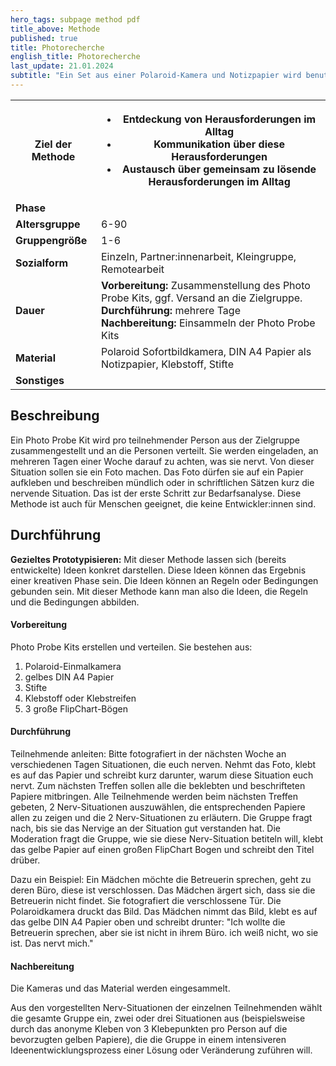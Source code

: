```yaml
---
hero_tags: subpage method pdf
title_above: Methode
published: true
title: Photorecherche
english_title: Photorecherche
last_update: 21.01.2024
subtitle: "Ein Set aus einer Polaroid-Kamera und Notizpapier wird benutzt, um im Alltag nervige Situationen zu fotografieren und zu beschreiben. Das Sofortbild wird auf das Papier aufgeklebt und die nervige Situation darauf beschrieben."
---
```


<table class="tb">
    <tr>
        <th><strong>Ziel der Methode</strong></th>
        <th>

- Entdeckung von Herausforderungen im Alltag
- Kommunikation über diese Herausforderungen  
- Austausch über gemeinsam zu lösende Herausforderungen im Alltag


</th>
    </tr>
    <tr>
      <td><strong>Phase</strong></td>
      <td></td>
    </tr>
    <tr>
      <td><strong>Altersgruppe</strong></td>
      <td>6-90</td>
    </tr>
    <tr>
      <td><strong>Gruppengröße</strong></td>
      <td>1-6</td>
    </tr>
    <tr>
      <td><strong>Sozialform</strong></td>
      <td>Einzeln, Partner:innenarbeit, Kleingruppe, Remotearbeit</td>
    </tr>
    <tr>
      <td><strong>Dauer</strong></td>
      <td>
      <strong>Vorbereitung:</strong> Zusammenstellung des Photo Probe Kits, ggf. Versand an die Zielgruppe. <br>
      <strong>Durchführung:</strong> mehrere Tage<br>
      <strong>Nachbereitung:</strong> Einsammeln der Photo Probe Kits
      </td>
    </tr>
    <tr>
      <td><strong>Material</strong></td>
      <td>Polaroid Sofortbildkamera, DIN A4 Papier als Notizpapier, Klebstoff, Stifte </td>
    </tr>
    <tr>
      <td><strong>Sonstiges</strong></td>
      <td>
</td>
</tr>
</table>

## Beschreibung


Ein Photo Probe Kit wird pro teilnehmender Person aus der Zielgruppe zusammengestellt und an die Personen verteilt. 
Sie werden eingeladen, an mehreren Tagen einer Woche darauf zu achten, was sie nervt. Von dieser Situation sollen
sie ein Foto machen.  Das Foto dürfen sie auf ein Papier aufkleben und beschreiben mündlich oder in schriftlichen 
Sätzen kurz die nervende Situation. Das ist der erste Schritt zur Bedarfsanalyse. Diese Methode ist auch für 
Menschen geeignet, die keine Entwickler:innen sind.


## Durchführung

**Gezieltes Prototypisieren:** Mit dieser Methode lassen sich (bereits entwickelte) Ideen konkret darstellen. Diese Ideen können das Ergebnis einer kreativen Phase sein. Die Ideen können an Regeln oder Bedingungen gebunden sein. Mit dieser Methode kann man also die Ideen, die Regeln und die Bedingungen abbilden.

#### Vorbereitung

Photo Probe Kits erstellen und verteilen. Sie bestehen aus:
1.	Polaroid-Einmalkamera
2.	gelbes DIN A4 Papier
3.	Stifte
4.	Klebstoff oder Klebstreifen
5.	3 große FlipChart-Bögen

 
#### Durchführung

Teilnehmende anleiten: Bitte fotografiert in der nächsten Woche an verschiedenen Tagen Situationen, die euch nerven. 
Nehmt das Foto, klebt es auf das Papier und schreibt kurz darunter, warum diese Situation euch nervt. 
Zum nächsten Treffen sollen alle die beklebten und beschrifteten Papiere mitbringen. Alle Teilnehmende werden 
beim nächsten Treffen gebeten, 2 Nerv-Situationen auszuwählen, die entsprechenden Papiere allen zu zeigen und die 
2 Nerv-Situationen zu erläutern. Die Gruppe fragt nach, bis sie das Nervige an der Situation gut verstanden hat. 
Die Moderation fragt die Gruppe, wie sie diese Nerv-Situation betiteln will, klebt das gelbe Papier auf einen 
großen FlipChart Bogen und schreibt den Titel drüber.

Dazu ein Beispiel: Ein Mädchen möchte die Betreuerin sprechen, geht zu deren Büro, diese ist verschlossen. 
Das Mädchen ärgert sich, dass sie die Betreuerin nicht findet. Sie fotografiert die verschlossene Tür. 
Die Polaroidkamera druckt das Bild. Das Mädchen nimmt das Bild, klebt es auf das gelbe DIN A4 Papier oben 
und schreibt drunter: "Ich wollte die Betreuerin sprechen, aber sie ist nicht in ihrem Büro. 
ich weiß nicht, wo sie ist. Das nervt mich."


#### Nachbereitung

Die Kameras und das Material werden eingesammelt.

Aus den vorgestellten Nerv-Situationen der einzelnen Teilnehmenden wählt die gesamte Gruppe ein, 
zwei oder drei Situationen aus (beispielsweise durch das anonyme Kleben von 3 Klebepunkten pro 
Person auf die bevorzugten gelben Papiere), die die Gruppe in einem intensiveren Ideenentwicklungsprozess 
einer Lösung oder Veränderung zuführen will.



